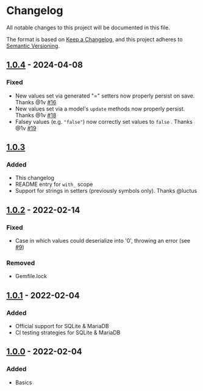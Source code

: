 
# Changelog
All notable changes to this project will be documented in this file.

The format is based on [Keep a Changelog](https://keepachangelog.com/en/1.0.0/),
and this project adheres to [Semantic Versioning](https://semver.org/spec/v2.0.0.html).

## [1.0.4] - 2024-04-08
### Fixed
- New values set via generated "=" setters now properly persist on save. Thanks @1v [#16](https://github.com/shkm/enummer/issues/16)
- New values set via a model's `update` methods now properly persist. Thanks @1v [#18](https://github.com/shkm/enummer/issues/18)
- Falsey values (e.g. `"false"`) now correctly set values to `false` . Thanks @1v [#19](https://github.com/shkm/enummer/issues/19)

## [1.0.3]
### Added
- This changelog
- README entry for `with_` scope
- Support for strings in setters (previously symbols only). Thanks @luctus

## [1.0.2] - 2022-02-14
### Fixed
- Case in which values could deserialize into '0', throwing an error (see [#9](https://github.com/shkm/enummer/issues/9))
### Removed
- Gemfile.lock

## [1.0.1] - 2022-02-04
### Added
- Official support for SQLite & MariaDB
- CI testing strategies for SQLite & MariaDB

## [1.0.0] - 2022-02-04
### Added
- Basics

[Unreleased]: https://github.com/shkm/enummer/compare/v1.0.4...HEAD
[1.0.4]: https://github.com/shkm/enummer/compare/v1.0.3...v1.0.4
[1.0.3]: https://github.com/shkm/enummer/compare/v1.0.2...v1.0.3
[1.0.2]: https://github.com/shkm/enummer/compare/v1.0.1...v1.0.2
[1.0.1]: https://github.com/shkm/enummer/compare/v1.0.0...v1.0.1
[1.0.0]: https://github.com/shkm/enummer/releases/tag/v1.0.0
